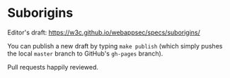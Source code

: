 Suborigins
=====================

Editor's draft: https://w3c.github.io/webappsec/specs/suborigins/

You can publish a new draft by typing `make publish` (which simply pushes
the local `master` branch to GitHub's `gh-pages` branch).

Pull requests happily reviewed.
